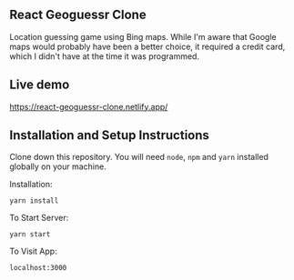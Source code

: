 ## React Geoguessr Clone

Location guessing game using Bing maps. While I'm aware that Google maps would probably have been a better choice, it required a credit card, which I didn't have at the time it was programmed. 

## Live demo

https://react-geoguessr-clone.netlify.app/

## Installation and Setup Instructions

Clone down this repository. You will need `node`, `npm` and `yarn` installed globally on your machine.  

Installation:

`yarn install`

To Start Server:

`yarn start`  

To Visit App:

`localhost:3000`  
